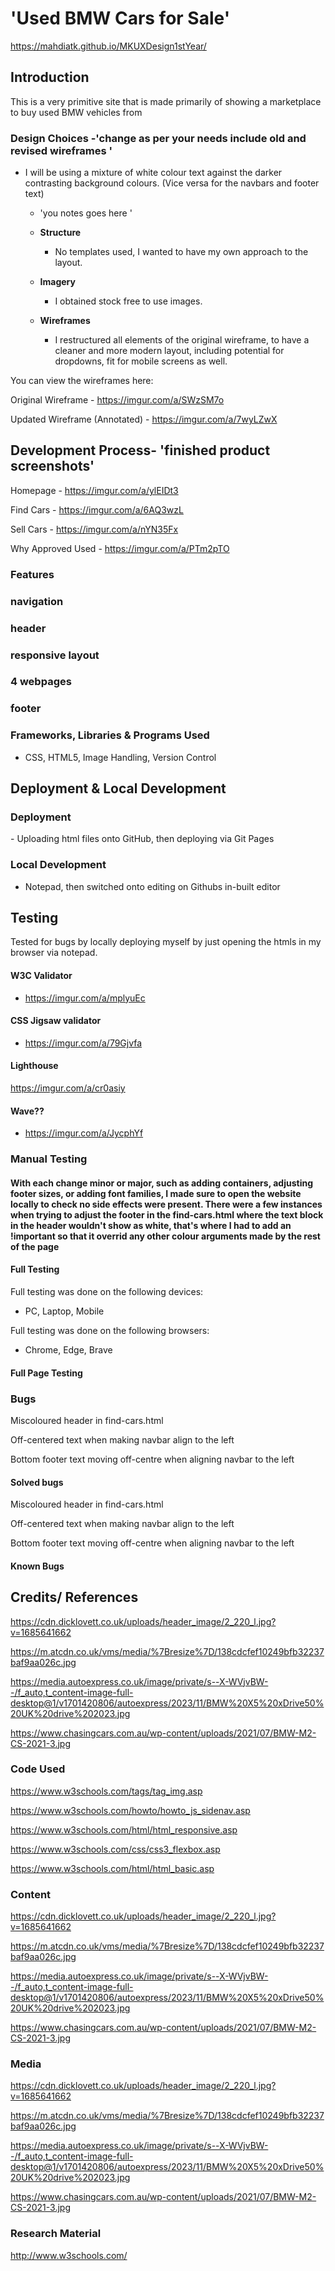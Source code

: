 
# 'Used BMW Cars for Sale' 


https://mahdiatk.github.io/MKUXDesign1stYear/


## Introduction


This is a very primitive site that is made primarily of showing a marketplace to buy used BMW vehicles from


### Design Choices -'change as per your needs include old and revised wireframes '


- I will be using a mixture of white colour text against the darker contrasting background colours. (Vice versa for the navbars and footer text)
  - 'you notes goes here '

  - **Structure**
    - No templates used, I wanted to have my own approach to the layout.

  - **Imagery**
    -  I obtained stock free to use images.

  - **Wireframes**
    - I restructured all elements of the original wireframe, to have a cleaner and more modern layout, including potential for dropdowns, fit for mobile screens as well.

You can view the wireframes here:

Original Wireframe - https://imgur.com/a/SWzSM7o

Updated Wireframe (Annotated) - https://imgur.com/a/7wyLZwX

## Development Process-  'finished product screenshots'

Homepage - https://imgur.com/a/ylEIDt3

Find Cars - https://imgur.com/a/6AQ3wzL

Sell Cars - https://imgur.com/a/nYN35Fx

Why Approved Used - https://imgur.com/a/PTm2pTO

### Features


### navigation

### header

### responsive layout

### 4 webpages

### footer

### Frameworks, Libraries & Programs Used

- CSS, HTML5, Image Handling, Version Control

## Deployment & Local Development

### Deployment

​- Uploading html files onto GitHub, then deploying via Git Pages

### Local Development

- Notepad, then switched onto editing on Githubs in-built editor


## Testing

Tested for bugs by locally deploying myself by just opening the htmls in my browser via notepad.

#### W3C Validator

- https://imgur.com/a/mplyuEc

#### CSS Jigsaw validator

- https://imgur.com/a/79Gjvfa

#### Lighthouse 

https://imgur.com/a/cr0asiy

#### Wave??

- https://imgur.com/a/JycphYf

### Manual Testing

#### With each change minor or major, such as adding containers, adjusting footer sizes, or adding font families, I made sure to open the website locally to check no side effects were present. There were a few instances when trying to adjust the footer in the find-cars.html where the text block in the header wouldn't show as white, that's where I had to add an !important so that it overrid any other colour arguments made by the rest of the page

#### Full Testing

Full testing was done on the following devices:

- PC, Laptop, Mobile

Full testing was done on the following browsers:

- Chrome, Edge, Brave

#### Full Page Testing

### Bugs

Miscoloured header in find-cars.html

Off-centered text when making navbar align to the left 

Bottom footer text moving off-centre when aligning navbar to the left

#### Solved bugs

Miscoloured header in find-cars.html

Off-centered text when making navbar align to the left 

Bottom footer text moving off-centre when aligning navbar to the left

#### Known Bugs

## Credits/ References 

https://cdn.dicklovett.co.uk/uploads/header_image/2_220_l.jpg?v=1685641662

https://m.atcdn.co.uk/vms/media/%7Bresize%7D/138cdcfef10249bfb32237baf9aa026c.jpg

https://media.autoexpress.co.uk/image/private/s--X-WVjvBW--/f_auto,t_content-image-full-desktop@1/v1701420806/autoexpress/2023/11/BMW%20X5%20xDrive50%20UK%20drive%202023.jpg

https://www.chasingcars.com.au/wp-content/uploads/2021/07/BMW-M2-CS-2021-3.jpg

### Code Used

https://www.w3schools.com/tags/tag_img.asp

https://www.w3schools.com/howto/howto_js_sidenav.asp

https://www.w3schools.com/html/html_responsive.asp

https://www.w3schools.com/css/css3_flexbox.asp

https://www.w3schools.com/html/html_basic.asp

### Content

https://cdn.dicklovett.co.uk/uploads/header_image/2_220_l.jpg?v=1685641662

https://m.atcdn.co.uk/vms/media/%7Bresize%7D/138cdcfef10249bfb32237baf9aa026c.jpg

https://media.autoexpress.co.uk/image/private/s--X-WVjvBW--/f_auto,t_content-image-full-desktop@1/v1701420806/autoexpress/2023/11/BMW%20X5%20xDrive50%20UK%20drive%202023.jpg

https://www.chasingcars.com.au/wp-content/uploads/2021/07/BMW-M2-CS-2021-3.jpg

### Media

https://cdn.dicklovett.co.uk/uploads/header_image/2_220_l.jpg?v=1685641662

https://m.atcdn.co.uk/vms/media/%7Bresize%7D/138cdcfef10249bfb32237baf9aa026c.jpg

https://media.autoexpress.co.uk/image/private/s--X-WVjvBW--/f_auto,t_content-image-full-desktop@1/v1701420806/autoexpress/2023/11/BMW%20X5%20xDrive50%20UK%20drive%202023.jpg

https://www.chasingcars.com.au/wp-content/uploads/2021/07/BMW-M2-CS-2021-3.jpg

### Research Material

http://www.w3schools.com/
